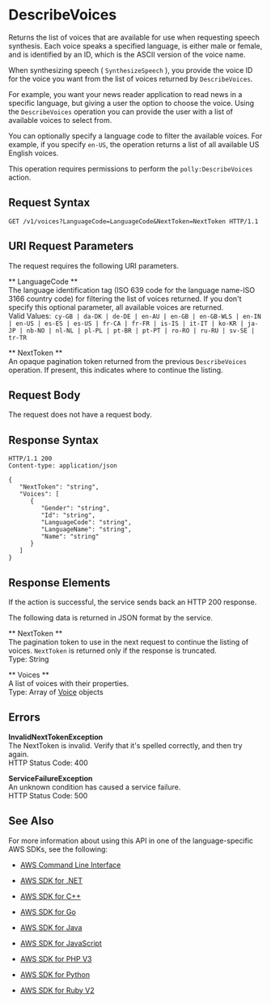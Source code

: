 # DescribeVoices<a name="API_DescribeVoices"></a>

Returns the list of voices that are available for use when requesting speech synthesis\. Each voice speaks a specified language, is either male or female, and is identified by an ID, which is the ASCII version of the voice name\. 

When synthesizing speech \( `SynthesizeSpeech` \), you provide the voice ID for the voice you want from the list of voices returned by `DescribeVoices`\.

For example, you want your news reader application to read news in a specific language, but giving a user the option to choose the voice\. Using the `DescribeVoices` operation you can provide the user with a list of available voices to select from\.

 You can optionally specify a language code to filter the available voices\. For example, if you specify `en-US`, the operation returns a list of all available US English voices\. 

This operation requires permissions to perform the `polly:DescribeVoices` action\.

## Request Syntax<a name="API_DescribeVoices_RequestSyntax"></a>

```
GET /v1/voices?LanguageCode=LanguageCode&NextToken=NextToken HTTP/1.1
```

## URI Request Parameters<a name="API_DescribeVoices_RequestParameters"></a>

The request requires the following URI parameters\.

 ** LanguageCode **   
 The language identification tag \(ISO 639 code for the language name\-ISO 3166 country code\) for filtering the list of voices returned\. If you don't specify this optional parameter, all available voices are returned\.   
Valid Values:` cy-GB | da-DK | de-DE | en-AU | en-GB | en-GB-WLS | en-IN | en-US | es-ES | es-US | fr-CA | fr-FR | is-IS | it-IT | ko-KR | ja-JP | nb-NO | nl-NL | pl-PL | pt-BR | pt-PT | ro-RO | ru-RU | sv-SE | tr-TR` 

 ** NextToken **   
An opaque pagination token returned from the previous `DescribeVoices` operation\. If present, this indicates where to continue the listing\.

## Request Body<a name="API_DescribeVoices_RequestBody"></a>

The request does not have a request body\.

## Response Syntax<a name="API_DescribeVoices_ResponseSyntax"></a>

```
HTTP/1.1 200
Content-type: application/json

{
   "NextToken": "string",
   "Voices": [ 
      { 
         "Gender": "string",
         "Id": "string",
         "LanguageCode": "string",
         "LanguageName": "string",
         "Name": "string"
      }
   ]
}
```

## Response Elements<a name="API_DescribeVoices_ResponseElements"></a>

If the action is successful, the service sends back an HTTP 200 response\.

The following data is returned in JSON format by the service\.

 ** NextToken **   
The pagination token to use in the next request to continue the listing of voices\. `NextToken` is returned only if the response is truncated\.  
Type: String

 ** Voices **   
A list of voices with their properties\.  
Type: Array of [Voice](API_Voice.md) objects

## Errors<a name="API_DescribeVoices_Errors"></a>

 **InvalidNextTokenException**   
The NextToken is invalid\. Verify that it's spelled correctly, and then try again\.  
HTTP Status Code: 400

 **ServiceFailureException**   
An unknown condition has caused a service failure\.  
HTTP Status Code: 500

## See Also<a name="API_DescribeVoices_SeeAlso"></a>

For more information about using this API in one of the language\-specific AWS SDKs, see the following:

+  [AWS Command Line Interface](http://docs.aws.amazon.com/goto/aws-cli/polly-2016-06-10/DescribeVoices) 

+  [AWS SDK for \.NET](http://docs.aws.amazon.com/goto/DotNetSDKV3/polly-2016-06-10/DescribeVoices) 

+  [AWS SDK for C\+\+](http://docs.aws.amazon.com/goto/SdkForCpp/polly-2016-06-10/DescribeVoices) 

+  [AWS SDK for Go](http://docs.aws.amazon.com/goto/SdkForGoV1/polly-2016-06-10/DescribeVoices) 

+  [AWS SDK for Java](http://docs.aws.amazon.com/goto/SdkForJava/polly-2016-06-10/DescribeVoices) 

+  [AWS SDK for JavaScript](http://docs.aws.amazon.com/goto/AWSJavaScriptSDK/polly-2016-06-10/DescribeVoices) 

+  [AWS SDK for PHP V3](http://docs.aws.amazon.com/goto/SdkForPHPV3/polly-2016-06-10/DescribeVoices) 

+  [AWS SDK for Python](http://docs.aws.amazon.com/goto/boto3/polly-2016-06-10/DescribeVoices) 

+  [AWS SDK for Ruby V2](http://docs.aws.amazon.com/goto/SdkForRubyV2/polly-2016-06-10/DescribeVoices) 